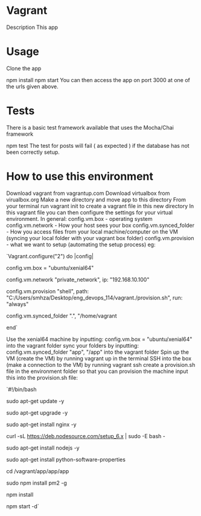 # Vagrant
Description
This app 


# Usage
Clone the app

npm install
npm start
You can then access the app on port 3000 at one of the urls given above.

# Tests
There is a basic test framework available that uses the Mocha/Chai framework

npm test
The test for posts will fail ( as expected ) if the database has not been correctly setup.

# How to use this environment
Download vagrant from vagrantup.com
Download virtualbox from virualbox.org
Make a new directory and move app to this directory
From your terminal run vagrant init to create a vagrant file in this new directory
In this vagrant file you can then configure the settings for your virtual environment. In general:
config.vm.box - operating system
config.vm.network - How your host sees your box
config.vm.synced_folder - How you access files from your local machine/computer on the VM (syncing your local folder with your vagrant box folder)
config.vm.provision - what we want to setup (automating the setup process)
eg:

  `Vagrant.configure("2") do |config|

  config.vm.box = "ubuntu/xenial64"
  
  config.vm.network "private_network", ip: "192.168.10.100"

  config.vm.provision "shell", path: "C:/Users/smhza/Desktop/eng_devops_114/vagrant./provision.sh", run: "always"

  config.vm.synced_folder ".", "/home/vagrant

end`

Use the xenial64 machine by inputting: config.vm.box = "ubuntu/xenial64" into the vagrant folder
sync your folders by inputting: config.vm.synced_folder "app", "/app" into the vagrant folder
Spin up the VM (create the VM) by running vagrant up in the terminal
SSH into the box (make a connection to the VM) by running vagrant ssh
create a provision.sh file in the environment folder so that you can provision the machine
input this into the provision.sh file:

`#!/bin/bash

sudo apt-get update -y

sudo apt-get upgrade -y

sudo apt-get install nginx -y

curl -sL https://deb.nodesource.com/setup_6.x | sudo -E bash -

sudo apt-get install nodejs -y

sudo apt-get install python-software-properties

cd /vagrant/app/app/app

sudo npm install pm2 -g

npm install

npm start -d`
